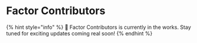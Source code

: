 # Factor Contributors

{% hint style="info" %}
:construction: Factor Contributors is currently in the works. Stay tuned for exciting updates coming real soon!
{% endhint %}
